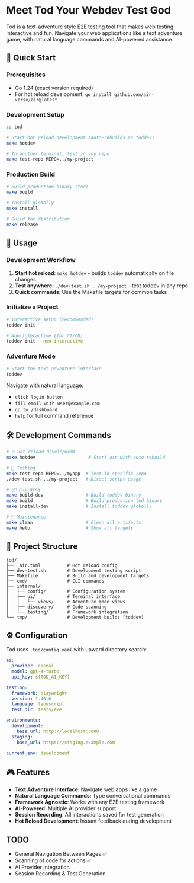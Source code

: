 # Meet Tod Your Webdev Test God

Tod is a text-adventure style E2E testing tool that makes web testing interactive and fun. Navigate your web applications like a text adventure game, with natural language commands and AI-powered assistance.

## 🚀 Quick Start

### Prerequisites
- Go 1.24 (exact version required)
- For hot reload development: `go install github.com/air-verse/air@latest`

### Development Setup

```bash
cd tod

# Start hot reload development (auto-rebuilds as toddev)
make hotdev

# In another terminal, test in any repo
make test-repo REPO=../my-project
```

### Production Build

```bash
# Build production binary (tod)
make build

# Install globally
make install

# Build for distribution
make release
```

## 🎯 Usage

### Development Workflow
1. **Start hot reload**: `make hotdev` - builds `toddev` automatically on file changes
2. **Test anywhere**: `./dev-test.sh ../my-project` - test toddev in any repo
3. **Quick commands**: Use the Makefile targets for common tasks

### Initialize a Project
```bash
# Interactive setup (recommended)
toddev init

# Non-interactive (for CI/CD)  
toddev init --non-interactive
```

### Adventure Mode
```bash
# Start the text adventure interface
toddev
```

Navigate with natural language:
- `click login button`
- `fill email with user@example.com`
- `go to /dashboard`
- `help` for full command reference

## 🛠️ Development Commands

```bash
# 🔥 Hot reload development
make hotdev                    # Start air with auto-rebuild

# 🧪 Testing  
make test-repo REPO=../myapp  # Test in specific repo
./dev-test.sh ../my-project   # Direct script usage

# 📦 Building
make build-dev                # Build toddev binary
make build                    # Build production tod binary
make install-dev              # Install toddev globally

# 🧹 Maintenance
make clean                    # Clean all artifacts
make help                     # Show all targets
```

## 📁 Project Structure

```
tod/
├── .air.toml          # Hot reload config
├── dev-test.sh        # Development testing script
├── Makefile           # Build and development targets
├── cmd/               # CLI commands
├── internal/
│   ├── config/        # Configuration system
│   ├── ui/            # Terminal interface
│   │   └── views/     # Adventure mode views
│   ├── discovery/     # Code scanning
│   └── testing/       # Framework integration
└── tmp/               # Development builds (toddev)
```

## ⚙️ Configuration

Tod uses `.tod/config.yaml` with upward directory search:

```yaml
ai:
  provider: openai
  model: gpt-4-turbo
  api_key: ${TOD_AI_KEY}

testing:
  framework: playwright
  version: 1.40.0
  language: typescript
  test_dir: tests/e2e

environments:
  development:
    base_url: http://localhost:3000
  staging:
    base_url: https://staging.example.com

current_env: development
```

## 🎮 Features

- **Text Adventure Interface**: Navigate web apps like a game
- **Natural Language Commands**: Type conversational commands
- **Framework Agnostic**: Works with any E2E testing framework  
- **AI-Powered**: Multiple AI provider support
- **Session Recording**: All interactions saved for test generation
- **Hot Reload Development**: Instant feedback during development

## TODO
* General Navigation Between Pages ✅
* Scanning of code for actions ✅
* AI Provider Integration
* Session Recording & Test Generation

